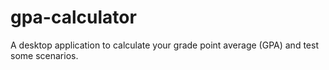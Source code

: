 # gpa-calculator
A desktop application to calculate your grade point average (GPA) and test some scenarios.
